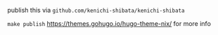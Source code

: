 publish this via `github.com/kenichi-shibata/kenichi-shibata`

`make publish`
https://themes.gohugo.io/hugo-theme-nix/ for more info
